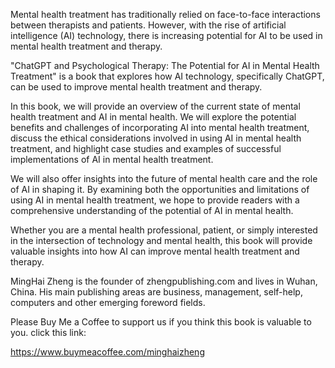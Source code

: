 
Mental health treatment has traditionally relied on face-to-face interactions between therapists and patients. However, with the rise of artificial intelligence (AI) technology, there is increasing potential for AI to be used in mental health treatment and therapy.

"ChatGPT and Psychological Therapy: The Potential for AI in Mental Health Treatment" is a book that explores how AI technology, specifically ChatGPT, can be used to improve mental health treatment and therapy.

In this book, we will provide an overview of the current state of mental health treatment and AI in mental health. We will explore the potential benefits and challenges of incorporating AI into mental health treatment, discuss the ethical considerations involved in using AI in mental health treatment, and highlight case studies and examples of successful implementations of AI in mental health treatment.

We will also offer insights into the future of mental health care and the role of AI in shaping it. By examining both the opportunities and limitations of using AI in mental health treatment, we hope to provide readers with a comprehensive understanding of the potential of AI in mental health.

Whether you are a mental health professional, patient, or simply interested in the intersection of technology and mental health, this book will provide valuable insights into how AI can improve mental health treatment and therapy.

MingHai Zheng is the founder of zhengpublishing.com and lives in Wuhan, China. His main publishing areas are business, management, self-help, computers and other emerging foreword fields.

Please Buy Me a Coffee to support us if you think this book is valuable to you. click this link:

https://www.buymeacoffee.com/minghaizheng
